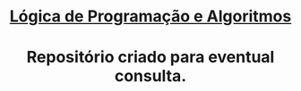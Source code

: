 <div align="center">
  <h1><u>Lógica de Programação e Algoritmos</u><h1>

  Repositório criado para eventual consulta.
</div>
